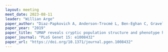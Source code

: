 ```yaml
---
layout: meeting
meet_date: 2023-08-11
leader: "Willian Arge"
paper_author: "Diaz-Papkovich A, Anderson-Trocmé L, Ben-Eghan C, Gravel S"
paper_year: "2019"
paper_title: "UMAP reveals cryptic population structure and phenotype heterogeneity in large genomic cohorts"
paper_journal: "PLoS Genet 15: e1008432"
paper_url: "https://doi.org/10.1371/journal.pgen.1008432"
---
```

